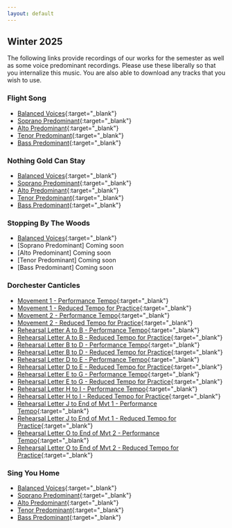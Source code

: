 ```yaml
---
layout: default
---
```


## Winter 2025

The following links provide recordings of our works for the semester as well as some voice predominant recordings. Please use these liberally so that you internalize this music. You are also able to download any tracks that you wish to use.

### Flight Song

*   [Balanced Voices](https://acadiau-my.sharepoint.com/:u:/g/personal/michael_caines_acadiau_ca/ESKMMoE9O2hOg8-e-x0pN2cBQ95MPAstZSB2on4NXcVB-g?e=MXk1BH){:target="_blank"}
*   [Soprano Predominant](https://acadiau-my.sharepoint.com/:u:/g/personal/michael_caines_acadiau_ca/Edx4C_YlW9FKtbzXjX0M1sgBZMQ33IVwlI44CElyI48tgQ?e=k3oowi){:target="_blank"}
*   [Alto Predominant](https://acadiau-my.sharepoint.com/:u:/g/personal/michael_caines_acadiau_ca/EVELzfTunWpHkkme6188QRwBmGdvEttERvmbb4Tg4N3xtQ?e=k7Mmsb){:target="_blank"}
*   [Tenor Predominant](https://acadiau-my.sharepoint.com/:u:/g/personal/michael_caines_acadiau_ca/EfbcuQtINChGqt-ENRpnBzEBAS2_xo39A1FDIvoduCHLZw?e=cUFNFz){:target="_blank"}
*   [Bass Predominant](https://acadiau-my.sharepoint.com/:u:/g/personal/michael_caines_acadiau_ca/ETt9Ppc7eOBHgidLx5UgCqMBv7stutOmtGK04afsv48Mhw?e=FZkxcV){:target="_blank"}

### Nothing Gold Can Stay

*   [Balanced Voices](https://acadiau-my.sharepoint.com/:u:/g/personal/michael_caines_acadiau_ca/EWAffcq7_olImzCfu4ibCJYBr2sXuN5F7bicwKwGemrgNQ?e=WQmxPQ){:target="_blank"}
*   [Soprano Predominant](https://acadiau-my.sharepoint.com/:u:/g/personal/michael_caines_acadiau_ca/EX_5_tsTn_tBj7ONX3MHhpcBnbCXqzAYsqeNHsVCncutDg?e=u3Vsf8){:target="_blank"}
*   [Alto Predominant](https://acadiau-my.sharepoint.com/:u:/g/personal/michael_caines_acadiau_ca/EedKrGC_7WhKrK7Kru1vU2YB9w7SrdjZaxgKucHjGpW67g?e=cmxf65){:target="_blank"}
*   [Tenor Predominant](https://acadiau-my.sharepoint.com/:u:/g/personal/michael_caines_acadiau_ca/Eb4AP4HRnLtGifBcLwuMmQYB2GkM_fhpe_SFIY6yB1oByQ?e=5Pxbsz){:target="_blank"}
*   [Bass Predominant](https://acadiau-my.sharepoint.com/:u:/g/personal/michael_caines_acadiau_ca/ERfTu07uHLVPhj42DVLod_QBcZOozIx2r0eIu2HiodLMjA?e=ewkeUD){:target="_blank"}

### Stopping By The Woods

*   [Balanced Voices](https://acadiau-my.sharepoint.com/:u:/g/personal/michael_caines_acadiau_ca/EQvSAn7hvUVFoWY-HBow0o8BemNU2k_PH10hqhPYdlZ7hQ?e=6S53PR){:target="_blank"}
*   [Soprano Predominant] Coming soon
*   [Alto Predominant] Coming soon
*   [Tenor Predominant] Coming soon
*   [Bass Predominant] Coming soon

### Dorchester Canticles

*   [Movement 1 - Performance Tempo](https://acadiau-my.sharepoint.com/:u:/g/personal/michael_caines_acadiau_ca/EZyOWiiabFVBi5wwyDKT3GEBcYE3tuhTcaXruHnctV3NTQ?e=E1dQnd){:target="_blank"}
*   [Movement 1 - Reduced Tempo for Practice](https://acadiau-my.sharepoint.com/:u:/g/personal/michael_caines_acadiau_ca/EReh03vtoaRLveU5QyFhmBoBXqHcTxqZddSafR8IcgRo9g?e=NuDGCZ){:target="_blank"}
*   [Movement 2 - Performance Tempo](https://acadiau-my.sharepoint.com/:u:/g/personal/michael_caines_acadiau_ca/EQX-oDIMH7xEke2biQuiSdIBJfWCHNekQhTGRa6P4dVZmA?e=H8bSPx){:target="_blank"}
*   [Movement 2 - Reduced Tempo for Practice](https://acadiau-my.sharepoint.com/:u:/g/personal/michael_caines_acadiau_ca/EUOw4xOAhBJHnR2Z9L0SuWgBZglR23v7xXjCOfPOKsOuow?e=X4KDp6){:target="_blank"}
*   [Rehearsal Letter A to B - Performance Tempo](https://acadiau-my.sharepoint.com/:u:/g/personal/michael_caines_acadiau_ca/ES3bIYeCFZVLvFbeeaQUjSoByUArXvJ4-jAR7Rrv_rI3Rg?e=2JBVgB){:target="_blank"}
*   [Rehearsal Letter A to B - Reduced Tempo for Practice](https://acadiau-my.sharepoint.com/:u:/g/personal/michael_caines_acadiau_ca/EWQzX4_vQpBFi0f6jo3NfWMBTpma-E8jdvvOnFuf7QcF3Q?e=dGoCoY){:target="_blank"}
*   [Rehearsal Letter B to D - Performance Tempo](https://acadiau-my.sharepoint.com/:u:/g/personal/michael_caines_acadiau_ca/Edi59vxV_QpJmtotcpRB26sBWq2sZWUFkdvWY_8Tf2dh6w?e=RgewdN){:target="_blank"}
*   [Rehearsal Letter B to D - Reduced Tempo for Practice](https://acadiau-my.sharepoint.com/:u:/g/personal/michael_caines_acadiau_ca/EXR5_QTecn5HoDkXhpIiOKABeg49cK4_LhRTBKEGjPXSCA?e=9UbbZZ){:target="_blank"}
*   [Rehearsal Letter D to E - Performance Tempo](https://acadiau-my.sharepoint.com/:u:/g/personal/michael_caines_acadiau_ca/ERvlE484GylNiTS0T4a8sPkB06PTOIzBZ2iSbTTvAQ3Jng?e=ydK2Jn){:target="_blank"}
*   [Rehearsal Letter D to E - Reduced Tempo for Practice](https://acadiau-my.sharepoint.com/:u:/g/personal/michael_caines_acadiau_ca/Eea2qdK6JxBPonn6eRiTGHwB4XGNd5OSVJmc7QCjz2Pf0g?e=MWv3zO){:target="_blank"}
*   [Rehearsal Letter E to G - Performance Tempo](https://acadiau-my.sharepoint.com/:u:/g/personal/michael_caines_acadiau_ca/ETcbBNjz5BZKpkTOqXEOx6sB7cg3KjqUMelGzSToPsqAHg?e=p6M45D){:target="_blank"}
*   [Rehearsal Letter E to G - Reduced Tempo for Practice](https://acadiau-my.sharepoint.com/:u:/g/personal/michael_caines_acadiau_ca/EZNQb01b6DRGhL3nnqrjN60BvycjK0dxhB-zfYNgwSLh3g?e=tbq385){:target="_blank"}
*   [Rehearsal Letter H to I - Performance Tempo](https://acadiau-my.sharepoint.com/:u:/g/personal/michael_caines_acadiau_ca/EVc7JJZiyPpMnindxq4aMwgBXtbp7ptMwr6ErFGL8x-7Yw?e=8rwuna){:target="_blank"}
*   [Rehearsal Letter H to I - Reduced Tempo for Practice](https://acadiau-my.sharepoint.com/:u:/g/personal/michael_caines_acadiau_ca/EWuODIiAdOdMnlCC1UsPbPkBJIAs_IuYNO3CBQpR--CS4g?e=4Hwrdv){:target="_blank"}
*   [Rehearsal Letter J to End of Mvt 1 - Performance Tempo](https://acadiau-my.sharepoint.com/:u:/g/personal/michael_caines_acadiau_ca/ETYPREai7xVNu1m20FC7zXwBEir3_2uK4ODVa76pXajWEw?e=BlNVSg){:target="_blank"}
*   [Rehearsal Letter J to End of Mvt 1 - Reduced Tempo for Practice](https://acadiau-my.sharepoint.com/:u:/g/personal/michael_caines_acadiau_ca/EaXKy3GhcOVGulvLIpCeFAEBJvEp7zi9XxieqTUireIAQA?e=RYeVJT){:target="_blank"}
*   [Rehearsal Letter O to End of Mvt 2 - Performance Tempo](https://acadiau-my.sharepoint.com/:u:/g/personal/michael_caines_acadiau_ca/ER3f3pgHDt9BglJodAgZWtsBLS_EFS7afv_LIc_4OAwdrQ?e=UXZzQP){:target="_blank"}
*   [Rehearsal Letter O to End of Mvt 2 - Reduced Tempo for Practice](https://acadiau-my.sharepoint.com/:u:/g/personal/michael_caines_acadiau_ca/EWy0HR1lYW5Ms3nmqdVwQnkBfaRdh5jOQeu7cwJECJaXjA?e=OyENLb){:target="_blank"}


### Sing You Home

*   [Balanced Voices](https://acadiau-my.sharepoint.com/:u:/g/personal/michael_caines_acadiau_ca/EVwiZpm95j1AtJXlnuxXiuYBxA3twe--MttbxXY4hv6zcA?e=xKGhVc){:target="_blank"}
*   [Soprano Predominant](https://acadiau-my.sharepoint.com/:u:/g/personal/michael_caines_acadiau_ca/EVwA7mh-c7RGo4RRKN59B0kB4vleFfgaizZ4l6GZ8zUxDQ?e=L2QGcM){:target="_blank"}
*   [Alto Predominant](https://acadiau-my.sharepoint.com/:u:/g/personal/michael_caines_acadiau_ca/EbxXbH0Kv6ZCnMmHOzLjreQB2M2SjBs-3AeilY-DMf2VPA?e=e35Git){:target="_blank"}
*   [Tenor Predominant](https://acadiau-my.sharepoint.com/:u:/g/personal/michael_caines_acadiau_ca/ETgQSedQW9xHpqJyQVek2AQBw0fj8rYwtaSQg3s8aPoRsg?e=CUjuHZ){:target="_blank"}
*   [Bass Predominant](https://acadiau-my.sharepoint.com/:u:/g/personal/michael_caines_acadiau_ca/EWGy9p8HD-5Fm_EwX3stc4cBSJ2dq2qWOivUgOexeQLcIQ?e=Jh5Fsq){:target="_blank"}